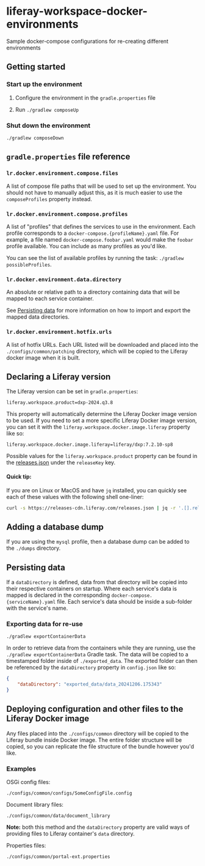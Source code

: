 # liferay-workspace-docker-environments

Sample docker-compose configurations for re-creating different environments

## Getting started

### Start up the environment

1. Configure the environment in the `gradle.properties` file

1. Run `./gradlew composeUp`

### Shut down the environment

```
./gradlew composeDown
```

## `gradle.properties` file reference

### `lr.docker.environment.compose.files`

A list of compose file paths that will be used to set up the environment. You should not have to manually adjust this, as it is much easier to use the `composeProfiles` property instead.

### `lr.docker.environment.compose.profiles`

A list of "profiles" that defines the services to use in the environment. Each profile corresponds to a `docker-compose.{profileName}.yaml` file. For example, a file named `docker-compose.foobar.yaml` would make the `foobar` profile available. You can include as many profiles as you'd like.

You can see the list of available profiles by running the task: `./gradlew possibleProfiles`.

### `lr.docker.environment.data.directory`

An absolute or relative path to a directory containing data that will be mapped to each service container.

See [Persisting data](#persisting-data) for more information on how to import and export the mapped data directories.

### `lr.docker.environment.hotfix.urls`

A list of hotfix URLs. Each URL listed will be downloaded and placed into the `./configs/common/patching` directory, which will be copied to the Liferay docker image when it is built.

## Declaring a Liferay version

The Liferay version can be set in `gradle.properties`:

```properties
liferay.workspace.product=dxp-2024.q3.8
```

This property will automatically determine the Liferay Docker image version to be used. If you need to set a more specific Liferay Docker image version, you can set it with the `liferay.workspace.docker.image.liferay` property like so:

```properties
liferay.workspace.docker.image.liferay=liferay/dxp:7.2.10-sp8
```

Possible values for the `liferay.workspace.product` property can be found in the [releases.json](https://releases.liferay.com/releases.json) under the `releaseKey` key.

#### Quick tip:

If you are on Linux or MacOS and have `jq` installed, you can quickly see each of these values with the following shell one-liner:

```sh
curl -s https://releases-cdn.liferay.com/releases.json | jq -r '.[].releaseKey'
```

## Adding a database dump

If you are using the `mysql` profile, then a database dump can be added to the `./dumps` directory.

## Persisting data

If a `dataDirectory` is defined, data from that directory will be copied into their respective containers on startup. Where each service's data is mapped is declared in the corresponding `docker-compose.{serviceName}.yaml` file. Each service's data should be inside a sub-folder with the service's name.

### Exporting data for re-use

```
./gradlew exportContainerData
```

In order to retrieve data from the containers while they are running, use the `./gradlew exportContainerData` Gradle task. The data will be copied to a timestamped folder inside of `./exported_data`. The exported folder can then be referenced by the `dataDirectory` property in `config.json` like so:

```json
{
	"dataDirectory": "exported_data/data_20241206.175343"
}
```

## Deploying configuration and other files to the Liferay Docker image

Any files placed into the `./configs/common` directory will be copied to the Liferay bundle inside Docker image. The entire folder structure will be copied, so you can replicate the file structure of the bundle however you'd like.

### Examples

OSGi config files:

```
./configs/common/configs/SomeConfigFile.config
```

Document library files:

```
./configs/common/data/document_library
```

**Note:** both this method and the `dataDirectory` property are valid ways of providing files to Liferay container's `data` directory.

Properties files:

```
./configs/common/portal-ext.properties
```